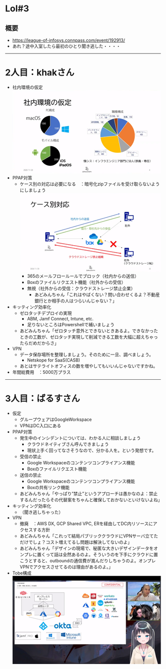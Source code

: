 # LoI#3

## 概要

* <https://league-of-infosys.connpass.com/event/192913/>
* あれ？途中入室したら最初のひとり聞き逃した・・・・

---

# 2人目：khakさん

* 社内環境の仮定
![](2020-11-20-19-56-53.png)
* PPAP対策
    * ケース別の対応は必要になる　：暗号化zipファイルを受け取らないようにしましょう
    ![](2020-11-20-20-06-42.png)
        * 365のメールフロールールでブロック（社内からの送信）
        * Boxのファイルリクエスト機能（社外からの受信）
        * 無視（社外からの受信：クラウドストレージ禁止企業）
            * あどみんちゃん「これはやばくない？問い合わせくるよ？不動産銀行とか相手の人はつらいんじゃない？」
* キッティング効率化
    * ゼロタッチデプロイの実現
        * ABM, Jamf Connect, Intune, etc.
        * 足りないところはPowershellで補いましょう
    * あどみんちゃん「ゼロタッチ意外とできないときあるよ。できなかったときの工数が、ゼロタッチ実現して削減できる工数を大幅に超えちゃったらだめだからさ」
* VPN
    * データ保存場所を整理しましょう。そのために一旦、調べましょう。
        * Netskope for SaaS(CASB)
    * あとはサテライトオフィスの数を増やしてもいいんじゃないですかね。
* 年間総費用　：5000万プラス

---

# 3人目：ばるすさん

* 仮定
    * グループウェアはGoogleWorkspace
    * VPNはDC入口にある
* PPAP対策
    * 発生中のインシデントについては、わかる人に相談しましょう
        * クラウドネイティブさん呼んできましょう
        * 現状上手く回ってなさそうなので、分かる人を。という発想です。
    * 受信の禁止
        * Google Workspaceのコンテンツコンプライアンス機能
        * Boxのファイルリクエスト機能
    * 送信の禁止
        * Google Workspaceのコンテンツコンプライアンス機能
        * Boxの共有リンク機能
    * あどみんちゃん「やっぱり”禁止”というアプローチは愚かなのよ：禁止するんだったらその代替案をちゃんと確保しておかないといけないよね」
* キッティング効率化
    * （聞き逃しちゃった）
* VPN
    * 撤廃　：AWS DX, GCP Shared VPC, ERを経由してDC内リソースにアクセスする方針
    * あどみんちゃん「これって結局パブリッククラウドにVPNサーバ立てただけでしょ？コスト増えてるし問題は解決してないのよ」
    * あどみんちゃん「デザインの現場で、秘匿な大きいデザインデータをオンプレに置くって話は全然あるのよ。そういうのを下手にクラウドに置こうとすると、outboundの通信費が嵩んだりしちゃうのよ。オンプレVPNでアクセスさせてるのは理由があるのよ。」
* Tobe構成
![](2020-11-20-20-47-07.png)